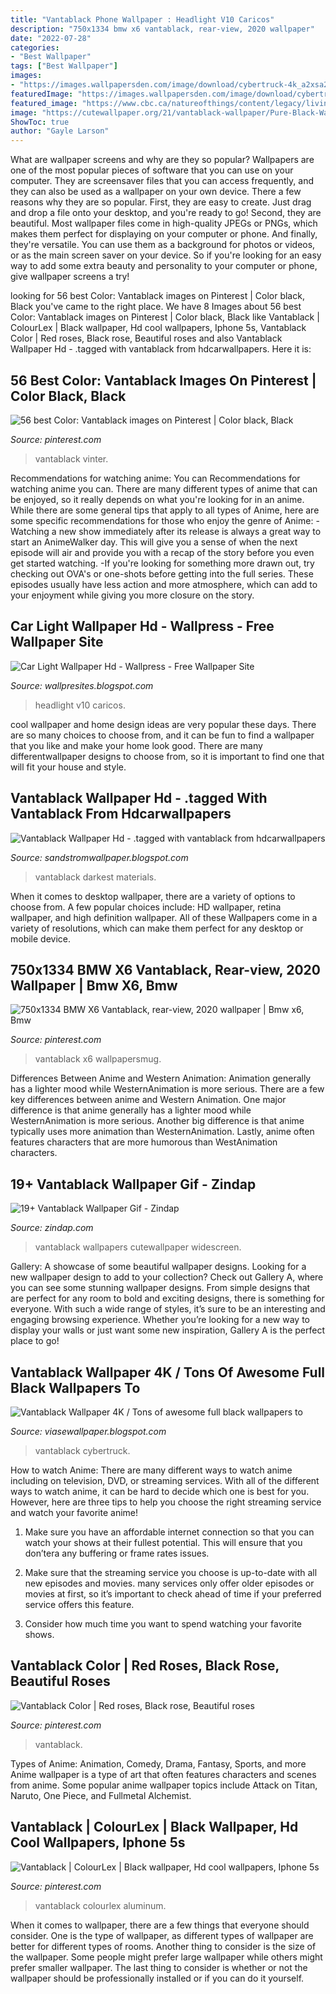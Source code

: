 ```yaml
---
title: "Vantablack Phone Wallpaper : Headlight V10 Caricos"
description: "750x1334 bmw x6 vantablack, rear-view, 2020 wallpaper"
date: "2022-07-28"
categories:
- "Best Wallpaper"
tags: ["Best Wallpaper"]
images:
- "https://images.wallpapersden.com/image/download/cybertruck-4k_a2xsa26UmZqaraWkpJRmaGhrrWxrbQ.jpg"
featuredImage: "https://images.wallpapersden.com/image/download/cybertruck-4k_a2xsa26UmZqaraWkpJRmaGhrrWxrbQ.jpg"
featured_image: "https://www.cbc.ca/natureofthings/content/legacy/livingcolour_vantablack.jpg"
image: "https://cutewallpaper.org/21/vantablack-wallpaper/Pure-Black-Wallpaper-66+-images-.jpg"
ShowToc: true
author: "Gayle Larson"
---
```



What are wallpaper screens and why are they so popular?
Wallpapers are one of the most popular pieces of software that you can use on your computer. They are screensaver files that you can access frequently, and they can also be used as a wallpaper on your own device. There a few reasons why they are so popular. First, they are easy to create. Just drag and drop a file onto your desktop, and you're ready to go! Second, they are beautiful. Most wallpaper files come in high-quality JPEGs or PNGs, which makes them perfect for displaying on your computer or phone. And finally, they're versatile. You can use them as a background for photos or videos, or as the main screen saver on your device. So if you're looking for an easy way to add some extra beauty and personality to your computer or phone, give wallpaper screens a try!

	

		
looking for 56 best Color: Vantablack images on Pinterest | Color black, Black you've came to the right place. We have 8 Images about 56 best Color: Vantablack images on Pinterest | Color black, Black like Vantablack | ColourLex | Black wallpaper, Hd cool wallpapers, Iphone 5s, Vantablack Color | Red roses, Black rose, Beautiful roses and also Vantablack Wallpaper Hd - .tagged with vantablack from hdcarwallpapers. Here it is:
		
    
## 56 Best Color: Vantablack Images On Pinterest | Color Black, Black

<img loading=lazy src="https://i.pinimg.com/736x/f5/f8/a8/f5f8a8da92806b9068ff21ebcd6e011f.jpg" onerror="this.onerror=null;this.src='https://tse3.mm.bing.net/th?id=OIP.AoecNUPiOovl6KK8liyD5QHaHa&amp;pid=15.1';" alt="56 best Color: Vantablack images on Pinterest | Color black, Black">

_Source: pinterest.com_

>vantablack vinter. 

	

Recommendations for watching anime: You can
Recommendations for watching anime you can. There are many different types of anime that can be enjoyed, so it really depends on what you're looking for in an anime. While there are some general tips that apply to all types of Anime, here are some specific recommendations for those who enjoy the genre of Anime: 
-Watching a new show immediately after its release is always a great way to start an AnimeWalker day. This will give you a sense of when the next episode will air and provide you with a recap of the story before you even get started watching. 
-If you're looking for something more drawn out, try checking out OVA's or one-shots before getting into the full series. These episodes usually have less action and more atmosphere, which can add to your enjoyment while giving you more closure on the story.

    
## Car Light Wallpaper Hd - Wallpress - Free Wallpaper Site

<img loading=lazy src="https://cdn.wallpapersafari.com/45/81/N1q8PF.jpg" onerror="this.onerror=null;this.src='https://tse2.mm.bing.net/th?id=OIP.0vi7HeDlL-1Xzgm5pigN8wHaEK&amp;pid=15.1';" alt="Car Light Wallpaper Hd - Wallpress - Free Wallpaper Site">

_Source: wallpresites.blogspot.com_

>headlight v10 caricos. 

	

cool wallpaper and home design ideas are very popular these days. There are so many choices to choose from, and it can be fun to find a wallpaper that you like and make your home look good. There are many differentwallpaper designs to choose from, so it is important to find one that will fit your house and style.

    
## Vantablack Wallpaper Hd - .tagged With Vantablack From Hdcarwallpapers

<img loading=lazy src="https://www.cbc.ca/natureofthings/content/legacy/livingcolour_vantablack.jpg" onerror="this.onerror=null;this.src='https://tse2.mm.bing.net/th?id=OIP.smIE-q4wf859ABkEd5k9WgHaEK&amp;pid=15.1';" alt="Vantablack Wallpaper Hd - .tagged with vantablack from hdcarwallpapers">

_Source: sandstromwallpaper.blogspot.com_

>vantablack darkest materials. 

	

When it comes to desktop wallpaper, there are a variety of options to choose from. A few popular choices include: HD wallpaper, retina wallpaper, and high definition wallpaper. All of these Wallpapers come in a variety of resolutions, which can make them perfect for any desktop or mobile device. 

    
## 750x1334 BMW X6 Vantablack, Rear-view, 2020 Wallpaper | Bmw X6, Bmw

<img loading=lazy src="https://i.pinimg.com/736x/20/55/a1/2055a118c256e09cd42536b2ad5c0ca3.jpg" onerror="this.onerror=null;this.src='https://tse2.mm.bing.net/th?id=OIP.otioS9yx-ZKMLXN0acc7oQHaNL&amp;pid=15.1';" alt="750x1334 BMW X6 Vantablack, rear-view, 2020 wallpaper | Bmw x6, Bmw">

_Source: pinterest.com_

>vantablack x6 wallpapersmug. 

	

Differences Between Anime and Western Animation: Animation generally has a lighter mood while WesternAnimation is more serious.
There are a few key differences between anime and Western Animation. One major difference is that anime generally has a lighter mood while WesternAnimation is more serious. Another big difference is that anime typically uses more animation than WesternAnimation. Lastly, anime often features characters that are more humorous than WestAnimation characters.

    
## 19+ Vantablack Wallpaper Gif - Zindap

<img loading=lazy src="https://cutewallpaper.org/21/vantablack-wallpaper/Pure-Black-Wallpaper-66+-images-.jpg" onerror="this.onerror=null;this.src='https://tse4.mm.bing.net/th?id=OIP.TUhdWcVvSETrz67dfZNHngHaEK&amp;pid=15.1';" alt="19+ Vantablack Wallpaper Gif - Zindap">

_Source: zindap.com_

>vantablack wallpapers cutewallpaper widescreen. 

	

Gallery: A showcase of some beautiful wallpaper designs.
Looking for a new wallpaper design to add to your collection? Check out Gallery A, where you can see some stunning wallpaper designs. From simple designs that are perfect for any room to bold and exciting designs, there is something for everyone. With such a wide range of styles, it’s sure to be an interesting and engaging browsing experience. Whether you’re looking for a new way to display your walls or just want some new inspiration, Gallery A is the perfect place to go!





	
	
    
## Vantablack Wallpaper 4K / Tons Of Awesome Full Black Wallpapers To

<img loading=lazy src="https://images.wallpapersden.com/image/download/cybertruck-4k_a2xsa26UmZqaraWkpJRmaGhrrWxrbQ.jpg" onerror="this.onerror=null;this.src='https://tse4.mm.bing.net/th?id=OIP.HVP-98RLOdRfjyQyzDo3JgHaEQ&amp;pid=15.1';" alt="Vantablack Wallpaper 4K / Tons of awesome full black wallpapers to">

_Source: viasewallpaper.blogspot.com_

>vantablack cybertruck. 

	

How to watch Anime: There are many different ways to watch anime including on television, DVD, or streaming services.
With all of the different ways to watch anime, it can be hard to decide which one is best for you. However, here are three tips to help you choose the right streaming service and watch your favorite anime!
1. Make sure you have an affordable internet connection so that you can watch your shows at their fullest potential. This will ensure that you don’tera any buffering or frame rates issues.

2. Make sure that the streaming service you choose is up-to-date with all new episodes and movies. many services only offer older episodes or movies at first, so it’s important to check ahead of time if your preferred service offers this feature.

3. Consider how much time you want to spend watching your favorite shows.

    
## Vantablack Color | Red Roses, Black Rose, Beautiful Roses

<img loading=lazy src="https://i.pinimg.com/originals/c9/40/e2/c940e2c605e62389be1f64b97c7623d2.jpg" onerror="this.onerror=null;this.src='https://tse2.mm.bing.net/th?id=OIP.b880efICQVJxlCQzVLVwHAHaHa&amp;pid=15.1';" alt="Vantablack Color | Red roses, Black rose, Beautiful roses">

_Source: pinterest.com_

>vantablack. 

	

Types of Anime: Animation, Comedy, Drama, Fantasy, Sports, and more
Anime wallpaper is a type of art that often features characters and scenes from anime. Some popular anime wallpaper topics include Attack on Titan, Naruto, One Piece, and Fullmetal Alchemist.

    
## Vantablack | ColourLex | Black Wallpaper, Hd Cool Wallpapers, Iphone 5s

<img loading=lazy src="https://i.pinimg.com/736x/71/32/d2/7132d24e46182c47ceca0c63470fea70.jpg" onerror="this.onerror=null;this.src='https://tse4.mm.bing.net/th?id=OIP.LEXuekXtyTm4Vyl2cAIvVQAAAA&amp;pid=15.1';" alt="Vantablack | ColourLex | Black wallpaper, Hd cool wallpapers, Iphone 5s">

_Source: pinterest.com_

>vantablack colourlex aluminum. 

	

When it comes to wallpaper, there are a few things that everyone should consider. One is the type of wallpaper, as different types of wallpaper are better for different types of rooms. Another thing to consider is the size of the wallpaper. Some people might prefer large wallpaper while others might prefer smaller wallpaper. The last thing to consider is whether or not the wallpaper should be professionally installed or if you can do it yourself.

